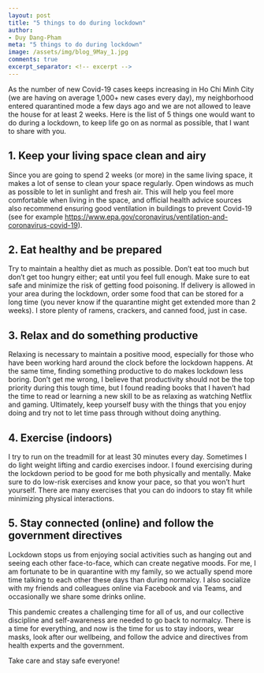 ```yaml
---
layout: post
title: "5 things to do during lockdown"
author:
- Duy Dang-Pham
meta: "5 things to do during lockdown"
image: /assets/img/blog_9May_1.jpg
comments: true
excerpt_separator: <!-- excerpt -->
---
```

As the number of new Covid-19 cases keeps increasing in Ho Chi Minh City (we are having on average 1,000+ new cases every day), my neighborhood entered quarantined mode a few days ago and we are not allowed to leave the house for at least 2 weeks. Here is the list of 5 things one would want to do during a lockdown, to keep life go on as normal as possible, that I want to share with you.<!-- excerpt -->

## 1. Keep your living space clean and airy
Since you are going to spend 2 weeks (or more) in the same living space, it makes a lot of sense to clean your space regularly. Open windows as much as possible to let in sunlight and fresh air. This will help you feel more comfortable when living in the space, and official health advice sources also recommend ensuring good ventilation in buildings to prevent Covid-19 (see for example https://www.epa.gov/coronavirus/ventilation-and-coronavirus-covid-19).

## 2. Eat healthy and be prepared
Try to maintain a healthy diet as much as possible. Don’t eat too much but don’t get too hungry either; eat until you feel full enough. Make sure to eat safe and minimize the risk of getting food poisoning. If delivery is allowed in your area during the lockdown, order some food that can be stored for a long time (you never know if the quarantine might get extended more than 2 weeks). I store plenty of ramens, crackers, and canned food, just in case.

## 3. Relax and do something productive
Relaxing is necessary to maintain a positive mood, especially for those who have been working hard around the clock before the lockdown happens. At the same time, finding something productive to do makes lockdown less boring. Don’t get me wrong, I believe that productivity should not be the top priority during this tough time, but I found reading books that I haven’t had the time to read or learning a new skill to be as relaxing as watching Netflix and gaming. Ultimately, keep yourself busy with the things that you enjoy doing and try not to let time pass through without doing anything.

## 4. Exercise (indoors)
I try to run on the treadmill for at least 30 minutes every day. Sometimes I do light weight lifting and cardio exercises indoor. I found exercising during the lockdown period to be good for me both physically and mentally. Make sure to do low-risk exercises and know your pace, so that you won’t hurt yourself. There are many exercises that you can do indoors to stay fit while minimizing physical interactions.

## 5. Stay connected (online) and follow the government directives
Lockdown stops us from enjoying social activities such as hanging out and seeing each other face-to-face, which can create negative moods. For me, I am fortunate to be in quarantine with my family, so we actually spend more time talking to each other these days than during normalcy. I also socialize with my friends and colleagues online via Facebook and via Teams, and occasionally we share some drinks online.

This pandemic creates a challenging time for all of us, and our collective discipline and self-awareness are needed to go back to normalcy. There is a time for everything, and now is the time for us to stay indoors, wear masks, look after our wellbeing, and follow the advice and directives from health experts and the government.

Take care and stay safe everyone!